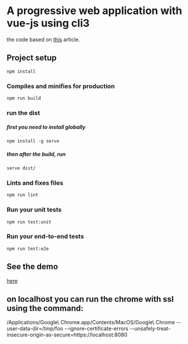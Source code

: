 # A progressive web application with vue-js using cli3

the code based on [this](https://blog.sicara.com/a-progressive-web-application-with-vue-js-webpack-material-design-part-1-c243e2e6e402) article.

## Project setup

```
npm install
```

### Compiles and minifies for production

```
npm run build
```

### run the dist

##### first you need to install globally

```
npm install -g serve
```

##### then after the build, run

```
serve dist/
```

### Lints and fixes files

```
npm run lint
```

### Run your unit tests

```
npm run test:unit
```

### Run your end-to-end tests

```
npm run test:e2e
```

## See the demo

[here](https://moshe-pinhasi.github.io/pwa-with-vue-cli3/#/)

## on localhost you can run the chrome with ssl using the command:
/Applications/Google\ Chrome.app/Contents/MacOS/Google\ Chrome --user-data-dir=/tmp/foo --ignore-certificate-errors --unsafely-treat-insecure-origin-as-secure=https://localhost:8080